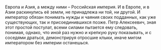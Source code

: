 <!--2025-05-09 23:16:51--><!--pdate:2025-04-29-->
Европа и Азия, а между ними – Российская империя. И в Европе, и в Азии раскинулись её земли, не принадлежа ни той, ни другой. И император обязан понимать нужды и чаяния своих подданных, как уже существующих, так и присоединившихся позже.
Петр Алексеевич, зная этот простой постулат, всеми силами пытается ему следовать, понимая, однако, что иной раз нужно и крепкую руку показывать, и с соседями драться, демонстрируя отросшие клыки, иначе мигом императором без империи останешься.
